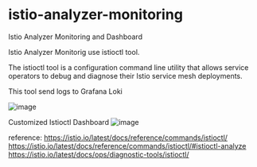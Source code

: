 # istio-analyzer-monitoring
Istio Analyzer Monitoring and Dashboard

Istio Analyzer Monitorig use istioctl tool.

The istioctl tool is a configuration command line utility that allows service operators to debug and diagnose their Istio service mesh deployments.

This tool send logs to Grafana Loki

![image](https://github.com/user-attachments/assets/0038589a-4e26-4c02-85c7-ca9e58d514f2)



Customized Istioctl Dashboard
![image](https://github.com/user-attachments/assets/d4d3f415-66cd-462f-a2a3-fb168ab7eee8)




reference:
https://istio.io/latest/docs/reference/commands/istioctl/
https://istio.io/latest/docs/reference/commands/istioctl/#istioctl-analyze
https://istio.io/latest/docs/ops/diagnostic-tools/istioctl/
